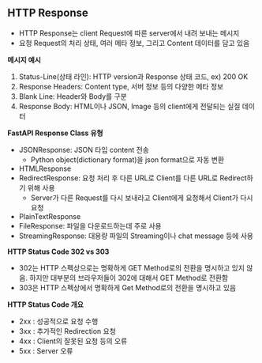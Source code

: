 ## HTTP Response

- HTTP Response는 client Request에 따른 server에서 내려 보내는 메시지
- 요청 Request의 처리 상태, 여러 메타 정보, 그리고 Content 데이터를 담고 있음

**메시지 예시**   
1. Status-Line(상태 라인): HTTP version과 Response 상태 코드, ex) 200 OK
2. Response Headers: Content type, 서버 정보 등의 다양한 메타 정보
3. Blank Line: Header와 Body를 구분
4. Response Body: HTML이나 JSON, Image 등의 client에게 전달되는 실질 데이터

**FastAPI Response Class 유형**  
- JSONResponse: JSON 타입 content 전송
  - Python object(dictionary format)을 json format으로 자동 변환
- HTMLResponse
- RedirectResponse: 요청 처리 후 다른 URL로 Client를 다른 URL로 Redirect하기 위해 사용
  - Server가 다른 Request를 다시 보내라고 Client에게 요청해서 Client가 다시 요청
- PlainTextResponse
- FileResponse: 파일을 다운로드하는데 주로 사용
- StreamingResponse: 대용량 파일의 Streaming이나 chat message 등에 사용
  
**HTTP Status Code 302 vs 303**  
- 302는 HTTP 스펙상으로는 명확하게 GET Method로의 전환을 명시하고 있지 않음. 하지만 대부분의 브라우저들이 302에 대해서 GET Method로 전환함
- 303은 HTTP 스펙상에서 명확하게 Get Method로의 전환을 명시하고 있음

**HTTP Status Code 개요**  
- 2xx : 성공적으로 요청 수행
- 3xx : 추가적인 Redirection 요청
- 4xx : Client의 잘못된 요청 등의 오류
- 5xx : Server 오류